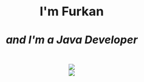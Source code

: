 # <div align="center"><h3>I'm Furkan<h5>and I'm a Java Developer</h5></h3></div>

<div align="center"><img src="https://github-readme-stats.vercel.app/api?username=nichtfurkan&show_icons=true&count_private=true&hide_border=true&bg_color=0,ff0087,cd00ff&text_color=ffffff&title_color=ffffff&icon_color=ffffff" align="center"/></div>  
<div align="center"><img src="https://komarev.com/ghpvc/?username=snap20lp&color=blueviolet" align="center" /></div>  

